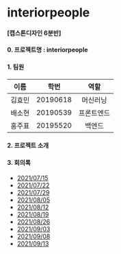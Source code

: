 # interiorpeople
#### [캡스톤디자인 6분반]
#### 0. 프로젝트명 : interiorpeople

#### 1. 팀원

|이름|학번|역할|
|---|---|:---:|
|김효민|20190618|머신러닝|
|배소현|20190539|프론트엔드|
|홍주표|20195520|백엔드|

#### 2. 프로젝트 소개
 
 
#### 3. 회의록
- [2021/07/15](회의록/210715.docx)
- [2021/07/22](회의록/210722.docx)
- [2021/07/29](회의록/210729.docx)
- [2021/08/05](회의록/210805.docx)
- [2021/08/12](회의록/210812.docx)
- [2021/08/19](회의록/210819.docx)
- [2021/08/26](회의록/210826.docx)
- [2021/09/03](회의록/210903.docx)
- [2021/09/08](회의록/210908.docx)
- [2021/09/13](회의록/210913.docx)

